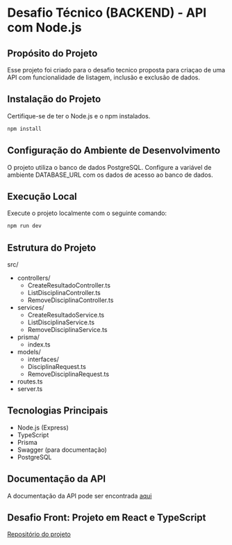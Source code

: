 # Desafio Técnico (BACKEND) - API com Node.js

## Propósito do Projeto
Esse projeto foi criado para o desafio tecnico proposta para criaçao de uma API com funcionalidade de listagem, inclusão e exclusão de dados.

## Instalação do Projeto

Certifique-se de ter o Node.js e o npm instalados.

```bash
npm install
```

## Configuração do Ambiente de Desenvolvimento
O projeto utiliza o banco de dados PostgreSQL. Configure a variável de ambiente DATABASE_URL com os dados de acesso ao banco de dados.

## Execução Local
Execute o projeto localmente com o seguinte comando:

```bash
npm run dev
```

## Estrutura do Projeto

src/
- controllers/
    - CreateResultadoController.ts
    - ListDisciplinaController.ts
    - RemoveDisciplinaController.ts
- services/
    - CreateResultadoService.ts
    - ListDisciplinaService.ts
    - RemoveDisciplinaService.ts
- prisma/
    - index.ts
- models/
    - interfaces/
    - DisciplinaRequest.ts
    - RemoveDisciplinaRequest.ts
- routes.ts
- server.ts


## Tecnologias Principais
- Node.js (Express)
- TypeScript
- Prisma
- Swagger (para documentação)
- PostgreSQL

## Documentação da API
A documentação da API pode ser encontrada [aqui](https://desafio-backend-fd7h.onrender.com/api-docs/)

## Desafio Front: Projeto em React e TypeScript
[Repositório do projeto](https://github.com/MichelRLima/Desafio-Front)